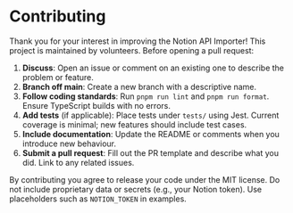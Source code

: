 # Contributing

Thank you for your interest in improving the Notion API Importer! This project is maintained by volunteers. Before opening a pull request:

1. **Discuss**: Open an issue or comment on an existing one to describe the problem or feature.
2. **Branch off main**: Create a new branch with a descriptive name.
3. **Follow coding standards**: Run `pnpm run lint` and `pnpm run format`. Ensure TypeScript builds with no errors.
4. **Add tests** (if applicable): Place tests under `tests/` using Jest. Current coverage is minimal; new features should include test cases.
5. **Include documentation**: Update the README or comments when you introduce new behaviour.
6. **Submit a pull request**: Fill out the PR template and describe what you did. Link to any related issues.

By contributing you agree to release your code under the MIT license. Do not include proprietary data or secrets (e.g., your Notion token). Use placeholders such as `NOTION_TOKEN` in examples.
